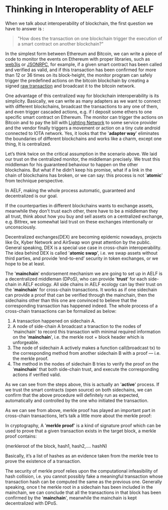 # Thinking in Interoperablity of AELF

When we talk about interoperability of blockchain, the first question we have to answer is : 

> "How does the transaction on one blockchain trigger the execution of a smart contract on another blockchain?"

In the simplest form between Ethereum and Bitcoin, we can write a piece of code to monitor the events on Ethereum with proper libraries,
such as [web3js](https://github.com/ethereum/web3.js/) or [JSONRPC](https://github.com/ethereum/wiki/wiki/JSON-RPC), for example,
if a given smart contract has been called and verified as valid, and if this transaction 
has been confirmed for more than 12 or 36 times on its block-height, the monitor program can safely trigger the predefined actions 
on the bitcoin blockchain by creating a signed [raw transaction](https://en.bitcoin.it/wiki/Raw_Transactions) and broadcast
it to the bitcoin network. 

One advantage of this 
centralized way for blockchain interoperability is its simplicity. Basically, we can write as many adapters
as we want to connect with different blockchains, broadcast the transactions to any one of them, and even trigger cascaded actions, 
e.g. if I deposit some ethers to one specific smart contract on Ethereum. The monitor can trigger the actions on Bitcoin and to pay
the bill with [Lighting Network](https://lightning.network/) to some service provider and the vendor finally triggers a movement or action on a tiny cute
android connected to IOTA network. Yes,  it looks that the '**adapter way**' eliminates the boundaries of different blockchains
and works like a charm, except one thing, It is centralized.

Let’s think twice on the critical assumption in the scenario above. We laid our trust on the centralized monitor, the middleman 
precisely. We trust this middleman for his guaranteed behaviour to happen on the other blockchains. But what if he didn’t keep
his promise, what if a link in the chain of blockchains has broken, or we can say: this process is not '**atomic**' from technique 
perspective.

In AELF, making the whole process automatic, guaranteed and decentralized is our goal.

If the counterparties in different blockchains wants to exchange assets, meanwhile they don’t trust each other, there have to be
a middleman they all trust, think about how you buy and sell assets on a centralized exchange, e.g. Bittrex, we somewhat laid trust
on these exchanges intentionally or unconsciously.

Decentralized exchanges(DEX) are becoming epidemic nowadays, projects like 0x, Kyber Network and AirSwap won great attention by 
the public. General speaking, DEX is a special use case in cross-chain interoperability. The idea behind DEX is called '**atomic swap**', 
i.e. we swap assets without third parties, and provide ‘end-to-end’ security in token exchanges, or we hope to be at least.

The '**mainchain**' endorsement mechanism we are going to set up in AELF is a decentralized middleman (DPoS), who can provide '**trust**' 
for each side-chain in AELF ecology. All side chains in AELF ecology can lay their trust on the '**mainchain**' for cross-chain
transactions. It works as if one sidechain can provide a proof that can be verified through the mainchain, then the sidechains 
other than this one are convinced to believe that the corresponding transaction has happened indeed. The whole process of a 
cross-chain transactions can be formalized as below:

1. A transaction happened on sidechain A.
2. A node of side-chain A broadcast a tranaction to the nodes of 'mainchain' to record this transaction with minimal required information on the '**mainchain**', i.e. the merkle root + block header which is unforgeable. 
3. The node of sidechain A actively makes a function call(broadcast tx) to the corresponding method from another sidechain B with a proof — i.e. the merkle proof. 
4. The method in the nodes of sidechain B tries to verify the proof on the '**mainchain**' that both side-chain trust, and execute the corresponding actions if verified valid.

As we can see from the steps above, this is actually an '**active**' process. If we trust the smart contracts (open source)
on both sidechains, we can confirm that the above procedure will definitely run as expected, automatically and controlled 
by the one who initiated the transaction.

As we can see from above, merkle proof has played an important part in cross-chain transactions,
let’s talk a little more about the merkle proof:

In cryptography, A '**merkle proof**' is a kind of signature proof which can be used to prove that a given transaction exists 
in the target block, a merkle proof contains:

(merkleroot of the block, hash1, hash2,…. hashN)

Basically, it’s a list of hashes as an evidence taken from the merkle tree to prove the existence of a transaction. 

The security of merkle proof relies upon the computational infeasibility of hash collision, i.e. you cannot possibly fake 
a meaningful transaction whose transaction hash can be computed the same as the previous one. Generally speaking, once t
he merkle root in a sidechain has been included in the mainchain, we can conclude that all the transactions in 
that block has been confirmed by the '**mainchain**', meanwhile the mainchain is kept decentralized with DPoS.
